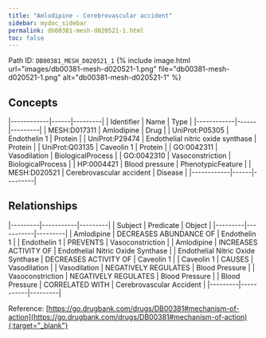 ```yaml
---
title: "Amlodipine - Cerebrovascular accident"
sidebar: mydoc_sidebar
permalink: db00381-mesh-d020521-1.html
toc: false 
---
```



Path ID: `DB00381_MESH_D020521_1`
{% include image.html url="images/db00381-mesh-d020521-1.png" file="db00381-mesh-d020521-1.png" alt="db00381-mesh-d020521-1" %}

## Concepts

|------------|------|---------|
| Identifier | Name | Type    |
|------------|------|---------|
| MESH:D017311 | Amlodipine | Drug |
| UniProt:P05305 | Endothelin 1 | Protein |
| UniProt:P29474 | Endothelial nitric oxide synthase | Protein |
| UniProt:Q03135 | Caveolin 1 | Protein |
| GO:0042311 | Vasodilation | BiologicalProcess |
| GO:0042310 | Vasoconstriction | BiologicalProcess |
| HP:0004421 | Blood pressure | PhenotypicFeature |
| MESH:D020521 | Cerebrovascular accident | Disease |
|------------|------|---------|

## Relationships

|---------|-----------|---------|
| Subject | Predicate | Object  |
|---------|-----------|---------|
| Amlodipine | DECREASES ABUNDANCE OF | Endothelin 1 |
| Endothelin 1 | PREVENTS | Vasoconstriction |
| Amlodipine | INCREASES ACTIVITY OF | Endothelial Nitric Oxide Synthase |
| Endothelial Nitric Oxide Synthase | DECREASES ACTIVITY OF | Caveolin 1 |
| Caveolin 1 | CAUSES | Vasodilation |
| Vasodilation | NEGATIVELY REGULATES | Blood Pressure |
| Vasoconstriction | NEGATIVELY REGULATES | Blood Pressure |
| Blood Pressure | CORRELATED WITH | Cerebrovascular Accident |
|---------|-----------|---------|

Reference: [https://go.drugbank.com/drugs/DB00381#mechanism-of-action](https://go.drugbank.com/drugs/DB00381#mechanism-of-action){:target="_blank"}